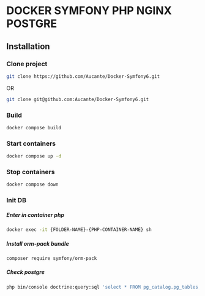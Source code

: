 # DOCKER SYMFONY PHP NGINX POSTGRE

## Installation

### Clone project
```bash
git clone https://github.com/Aucante/Docker-Symfony6.git
```
OR
```bash
git clone git@github.com:Aucante/Docker-Symfony6.git
```

### Build 

```bash
docker compose build
```

### Start containers

```bash
docker compose up -d
```

### Stop containers

```bash
docker compose down
```

### Init DB

##### Enter in container php

```bash
docker exec -it {FOLDER-NAME}-{PHP-CONTAINER-NAME} sh
```

##### Install orm-pack bundle

```bash
composer require symfony/orm-pack
```

##### Check postgre

```bash
php bin/console doctrine:query:sql 'select * FROM pg_catalog.pg_tables;'
```